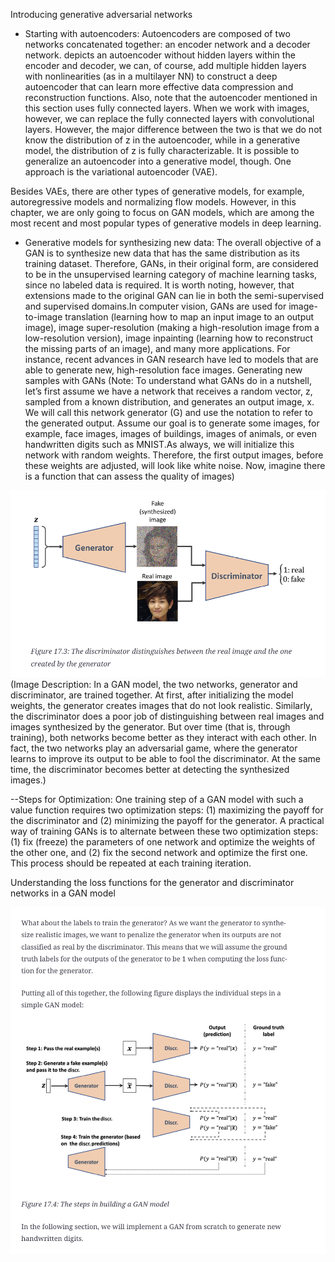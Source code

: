 Introducing generative adversarial networks

- Starting with autoencoders: Autoencoders are composed of two networks concatenated together: an encoder network and a decoder network. depicts an autoencoder without hidden layers within the encoder and decoder, we can, of course, add multiple hidden layers with nonlinearities (as in a multilayer NN) to construct a deep autoencoder that can learn more effective data compression and reconstruction functions. Also, note that the autoencoder mentioned in this section uses fully connected layers. When we work with images, however, we can replace the fully connected layers with convolutional layers. However, the major difference between the two is that we do not know the distribution of z in the autoencoder, while in a generative model, the distribution of z is fully characterizable. It is possible to generalize an autoencoder into a generative model, though. One approach is the variational autoencoder (VAE).

Besides VAEs, there are other types of generative models, for example, autoregressive models and normalizing flow models. However, in this chapter, we are only going to focus on GAN models, which are among the most recent and most popular types of generative models in deep learning.

- Generative models for synthesizing new data: The overall objective of a GAN is to synthesize new data that has the same distribution as its training dataset. Therefore, GANs, in their original form, are considered to be in the unsupervised learning category of machine learning tasks, since no labeled data is required. It is worth noting, however, that extensions made to the original GAN can lie in both the semi-supervised and supervised domains.In computer vision, GANs are used for image-to-image translation (learning how to map an input image to an output image), image super-resolution (making a high-resolution image from a low-resolution version), image inpainting (learning how to reconstruct the missing parts of an image), and many more applications. For instance, recent advances in GAN research have led to models that are able to generate new, high-resolution face images. 
Generating new samples with GANs
(Note: To understand what GANs do in a nutshell, let’s first assume we have a network that receives a random vector, z, sampled from a known distribution, and generates an output image, x. We will call this network generator (G) and use the notation  to refer to the generated output. Assume our goal is to generate some images, for example, face images, images of buildings, images of animals, or even handwritten digits such as MNIST.As always, we will initialize this network with random weights. Therefore, the first output images, before these weights are adjusted, will look like white noise. Now, imagine there is a function that can assess the quality of images)

![11](https://github.com/andysingal/AutoEncoders/blob/main/GAN/images/Screenshot%202023-06-13%20at%2010.16.00%20AM.png)
(Image Description: In a GAN model, the two networks, generator and discriminator, are trained together. At first, after initializing the model weights, the generator creates images that do not look realistic. Similarly, the discriminator does a poor job of distinguishing between real images and images synthesized by the generator. But over time (that is, through training), both networks become better as they interact with each other. In fact, the two networks play an adversarial game, where the generator learns to improve its output to be able to fool the discriminator. At the same time, the discriminator becomes better at detecting the synthesized images.)

--Steps for Optimization: One training step of a GAN model with such a value function requires two optimization steps: (1) maximizing the payoff for the discriminator and (2) minimizing the payoff for the generator. A practical way of training GANs is to alternate between these two optimization steps: (1) fix (freeze) the parameters of one network and optimize the weights of the other one, and (2) fix the second network and optimize the first one. This process should be repeated at each training iteration. 

Understanding the loss functions for the generator and discriminator networks in a GAN model

![22](https://github.com/andysingal/AutoEncoders/blob/main/GAN/images/Screenshot%202023-06-13%20at%2010.27.12%20AM.png)
